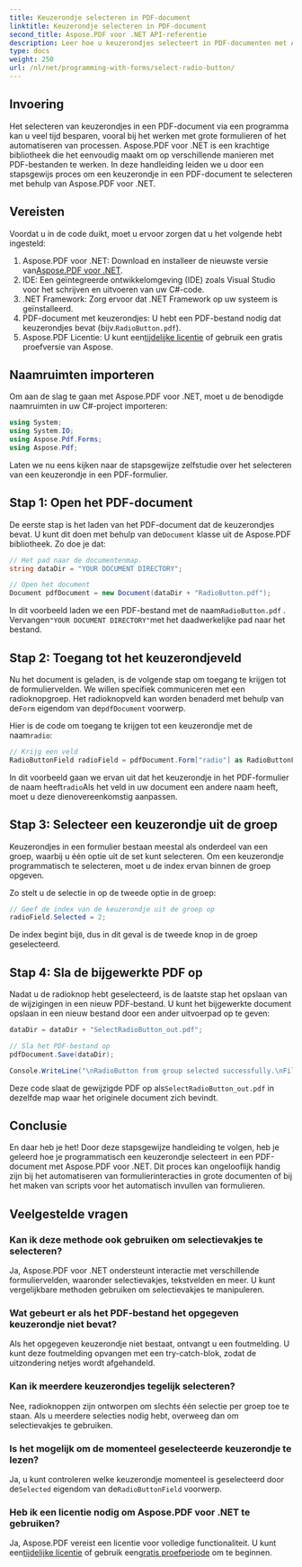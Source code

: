 ```yaml
---
title: Keuzerondje selecteren in PDF-document
linktitle: Keuzerondje selecteren in PDF-document
second_title: Aspose.PDF voor .NET API-referentie
description: Leer hoe u keuzerondjes selecteert in PDF-documenten met Aspose.PDF voor .NET met deze stapsgewijze handleiding. Automatiseer formulierinteracties eenvoudig.
type: docs
weight: 250
url: /nl/net/programming-with-forms/select-radio-button/
---
```

## Invoering

Het selecteren van keuzerondjes in een PDF-document via een programma kan u veel tijd besparen, vooral bij het werken met grote formulieren of het automatiseren van processen. Aspose.PDF voor .NET is een krachtige bibliotheek die het eenvoudig maakt om op verschillende manieren met PDF-bestanden te werken. In deze handleiding leiden we u door een stapsgewijs proces om een keuzerondje in een PDF-document te selecteren met behulp van Aspose.PDF voor .NET. 

## Vereisten

Voordat u in de code duikt, moet u ervoor zorgen dat u het volgende hebt ingesteld:

1.  Aspose.PDF voor .NET: Download en installeer de nieuwste versie van[Aspose.PDF voor .NET](https://releases.aspose.com/pdf/net/).
2. IDE: Een geïntegreerde ontwikkelomgeving (IDE) zoals Visual Studio voor het schrijven en uitvoeren van uw C#-code.
3. .NET Framework: Zorg ervoor dat .NET Framework op uw systeem is geïnstalleerd.
4.  PDF-document met keuzerondjes: U hebt een PDF-bestand nodig dat keuzerondjes bevat (bijv.`RadioButton.pdf`).
5.  Aspose.PDF Licentie: U kunt een[tijdelijke licentie](https://purchase.aspose.com/temporary-license/) of gebruik een gratis proefversie van Aspose.

## Naamruimten importeren

Om aan de slag te gaan met Aspose.PDF voor .NET, moet u de benodigde naamruimten in uw C#-project importeren:

```csharp
using System;
using System.IO;
using Aspose.Pdf.Forms;
using Aspose.Pdf;
```

Laten we nu eens kijken naar de stapsgewijze zelfstudie over het selecteren van een keuzerondje in een PDF-formulier.

## Stap 1: Open het PDF-document

 De eerste stap is het laden van het PDF-document dat de keuzerondjes bevat. U kunt dit doen met behulp van de`Document` klasse uit de Aspose.PDF bibliotheek. Zo doe je dat:

```csharp
// Het pad naar de documentenmap.
string dataDir = "YOUR DOCUMENT DIRECTORY";

// Open het document
Document pdfDocument = new Document(dataDir + "RadioButton.pdf");
```

 In dit voorbeeld laden we een PDF-bestand met de naam`RadioButton.pdf` . Vervangen`"YOUR DOCUMENT DIRECTORY"`met het daadwerkelijke pad naar het bestand.

## Stap 2: Toegang tot het keuzerondjeveld

 Nu het document is geladen, is de volgende stap om toegang te krijgen tot de formuliervelden. We willen specifiek communiceren met een radioknopgroep. Het radioknopveld kan worden benaderd met behulp van de`Form` eigendom van de`pdfDocument` voorwerp.

 Hier is de code om toegang te krijgen tot een keuzerondje met de naam`radio`:

```csharp
// Krijg een veld
RadioButtonField radioField = pdfDocument.Form["radio"] as RadioButtonField;
```

 In dit voorbeeld gaan we ervan uit dat het keuzerondje in het PDF-formulier de naam heeft`radio`Als het veld in uw document een andere naam heeft, moet u deze dienovereenkomstig aanpassen.

## Stap 3: Selecteer een keuzerondje uit de groep

Keuzerondjes in een formulier bestaan meestal als onderdeel van een groep, waarbij u één optie uit de set kunt selecteren. Om een keuzerondje programmatisch te selecteren, moet u de index ervan binnen de groep opgeven. 

Zo stelt u de selectie in op de tweede optie in de groep:

```csharp
// Geef de index van de keuzerondje uit de groep op
radioField.Selected = 2;
```

 De index begint bij`0`, dus in dit geval is de tweede knop in de groep geselecteerd.

## Stap 4: Sla de bijgewerkte PDF op

Nadat u de radioknop hebt geselecteerd, is de laatste stap het opslaan van de wijzigingen in een nieuw PDF-bestand. U kunt het bijgewerkte document opslaan in een nieuw bestand door een ander uitvoerpad op te geven:

```csharp
dataDir = dataDir + "SelectRadioButton_out.pdf";

// Sla het PDF-bestand op
pdfDocument.Save(dataDir);

Console.WriteLine("\nRadioButton from group selected successfully.\nFile saved at " + dataDir);
```

 Deze code slaat de gewijzigde PDF op als`SelectRadioButton_out.pdf` in dezelfde map waar het originele document zich bevindt.

## Conclusie

En daar heb je het! Door deze stapsgewijze handleiding te volgen, heb je geleerd hoe je programmatisch een keuzerondje selecteert in een PDF-document met Aspose.PDF voor .NET. Dit proces kan ongelooflijk handig zijn bij het automatiseren van formulierinteracties in grote documenten of bij het maken van scripts voor het automatisch invullen van formulieren.

## Veelgestelde vragen

### Kan ik deze methode ook gebruiken om selectievakjes te selecteren?  
Ja, Aspose.PDF voor .NET ondersteunt interactie met verschillende formuliervelden, waaronder selectievakjes, tekstvelden en meer. U kunt vergelijkbare methoden gebruiken om selectievakjes te manipuleren.

### Wat gebeurt er als het PDF-bestand het opgegeven keuzerondje niet bevat?  
Als het opgegeven keuzerondje niet bestaat, ontvangt u een foutmelding. U kunt deze foutmelding opvangen met een try-catch-blok, zodat de uitzondering netjes wordt afgehandeld.

### Kan ik meerdere keuzerondjes tegelijk selecteren?  
Nee, radioknoppen zijn ontworpen om slechts één selectie per groep toe te staan. Als u meerdere selecties nodig hebt, overweeg dan om selectievakjes te gebruiken.

### Is het mogelijk om de momenteel geselecteerde keuzerondje te lezen?  
 Ja, u kunt controleren welke keuzerondje momenteel is geselecteerd door de`Selected` eigendom van de`RadioButtonField` voorwerp.

### Heb ik een licentie nodig om Aspose.PDF voor .NET te gebruiken?  
 Ja, Aspose.PDF vereist een licentie voor volledige functionaliteit. U kunt een[tijdelijke licentie](https://purchase.aspose.com/temporary-license/) of gebruik een[gratis proefperiode](https://releases.aspose.com/) om te beginnen.